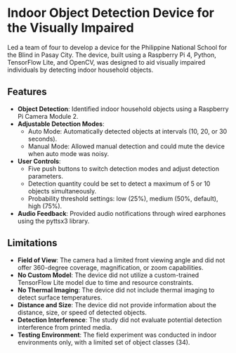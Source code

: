 # Indoor Object Detection Device for the Visually Impaired

Led a team of four to develop a device for the Philippine National School for the Blind in Pasay City. The device, built using a Raspberry Pi 4, Python, TensorFlow Lite, and OpenCV, was designed to aid visually impaired individuals by detecting indoor household objects.

## Features

-   **Object Detection**: Identified indoor household objects using a Raspberry Pi Camera Module 2.
-   **Adjustable Detection Modes**:
    -   Auto Mode: Automatically detected objects at intervals (10, 20, or 30 seconds).
    -   Manual Mode: Allowed manual detection and could mute the device when auto mode was noisy.
-   **User Controls**:
    -   Five push buttons to switch detection modes and adjust detection parameters.
    -   Detection quantity could be set to detect a maximum of 5 or 10 objects simultaneously.
    -   Probability threshold settings: low (25%), medium (50%, default), high (75%).
-   **Audio Feedback**: Provided audio notifications through wired earphones using the pyttsx3 library.

## Limitations

-   **Field of View**: The camera had a limited front viewing angle and did not offer 360-degree coverage, magnification, or zoom capabilities.
-   **No Custom Model**: The device did not utilize a custom-trained TensorFlow Lite model due to time and resource constraints.
-   **No Thermal Imaging**: The device did not include thermal imaging to detect surface temperatures.
-   **Distance and Size**: The device did not provide information about the distance, size, or speed of detected objects.
-   **Detection Interference**: The study did not evaluate potential detection interference from printed media.
-   **Testing Environment**: The field experiment was conducted in indoor environments only, with a limited set of object classes (34).
